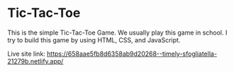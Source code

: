 # Tic-Tac-Toe
This is the simple Tic-Tac-Toe Game. We usually play this game in school. I try to build this game by using HTML, CSS, and JavaScript.

Live site link: https://658aae5fb8d6358ab9d20268--timely-sfogliatella-21279b.netlify.app/
